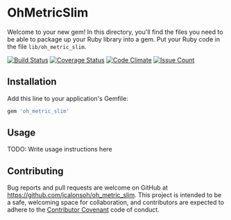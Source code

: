 # OhMetricSlim

Welcome to your new gem! In this directory, you'll find the files you need to be able to package up your Ruby library into a gem. Put your Ruby code in the file `lib/oh_metric_slim`.

[![Build Status](https://travis-ci.org/jcalonsoh/oh_metric_slim.svg?branch=master)](https://travis-ci.org/jcalonsoh/oh_metric_slim)
[![Coverage Status](https://coveralls.io/repos/github/jcalonsoh/oh_metric_slim/badge.svg?branch=master)](https://coveralls.io/github/jcalonsoh/oh_metric_slim?branch=master)
[![Code Climate](https://codeclimate.com/github/jcalonsoh/oh_metric_slim/badges/gpa.svg)](https://codeclimate.com/github/jcalonsoh/oh_metric_slim)
[![Issue Count](https://codeclimate.com/github/jcalonsoh/oh_metric_slim/badges/issue_count.svg)](https://codeclimate.com/github/jcalonsoh/oh_metric_slim)

## Installation

Add this line to your application's Gemfile:

```ruby
gem 'oh_metric_slim'
```

## Usage

TODO: Write usage instructions here

## Contributing

Bug reports and pull requests are welcome on GitHub at https://github.com/jcalonsoh/oh_metric_slim. This project is intended to be a safe, welcoming space for collaboration, and contributors are expected to adhere to the [Contributor Covenant](contributor-covenant.org) code of conduct.

